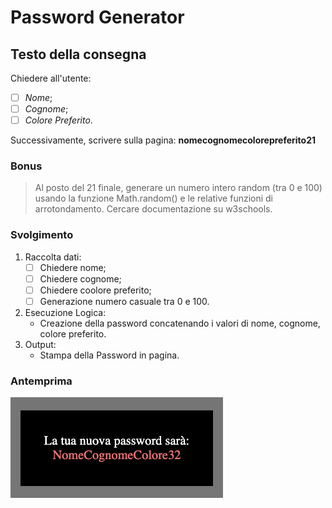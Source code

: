 # Password Generator

## Testo della consegna
Chiedere all'utente:
- [ ] *Nome*;
- [ ] *Cognome*;
- [ ] *Colore Preferito*.

Successivamente, scrivere sulla pagina: **nomecognomecolorepreferito21**

### Bonus
> Al posto del 21 finale, generare un numero intero random (tra 0 e 100) usando la funzione Math.random() e le relative funzioni di arrotondamento.
Cercare documentazione su w3schools.

### Svolgimento
1. Raccolta dati:
    - [ ] Chiedere nome;
    - [ ] Chiedere cognome;
    - [ ] Chiedere coolore preferito;
    - [ ] Generazione numero casuale tra 0 e 100.
2. Esecuzione Logica:
    - Creazione della password concatenando i valori di nome, cognome, colore preferito.
3. Output:
    - Stampa della Password in pagina.

### Antemprima
![Password Generator](./img/Screenshot.png)
